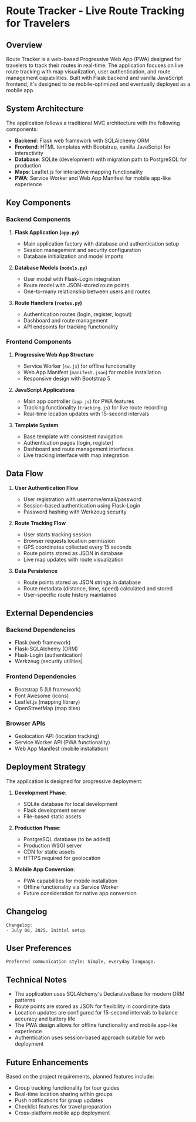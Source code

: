 # Route Tracker - Live Route Tracking for Travelers

## Overview

Route Tracker is a web-based Progressive Web App (PWA) designed for travelers to track their routes in real-time. The application focuses on live route tracking with map visualization, user authentication, and route management capabilities. Built with Flask backend and vanilla JavaScript frontend, it's designed to be mobile-optimized and eventually deployed as a mobile app.

## System Architecture

The application follows a traditional MVC architecture with the following components:

- **Backend**: Flask web framework with SQLAlchemy ORM
- **Frontend**: HTML templates with Bootstrap, vanilla JavaScript for interactivity
- **Database**: SQLite (development) with migration path to PostgreSQL for production
- **Maps**: Leaflet.js for interactive mapping functionality
- **PWA**: Service Worker and Web App Manifest for mobile app-like experience

## Key Components

### Backend Components

1. **Flask Application (`app.py`)**
   - Main application factory with database and authentication setup
   - Session management and security configuration
   - Database initialization and model imports

2. **Database Models (`models.py`)**
   - User model with Flask-Login integration
   - Route model with JSON-stored route points
   - One-to-many relationship between users and routes

3. **Route Handlers (`routes.py`)**
   - Authentication routes (login, register, logout)
   - Dashboard and route management
   - API endpoints for tracking functionality

### Frontend Components

1. **Progressive Web App Structure**
   - Service Worker (`sw.js`) for offline functionality
   - Web App Manifest (`manifest.json`) for mobile installation
   - Responsive design with Bootstrap 5

2. **JavaScript Applications**
   - Main app controller (`app.js`) for PWA features
   - Tracking functionality (`tracking.js`) for live route recording
   - Real-time location updates with 15-second intervals

3. **Template System**
   - Base template with consistent navigation
   - Authentication pages (login, register)
   - Dashboard and route management interfaces
   - Live tracking interface with map integration

## Data Flow

1. **User Authentication Flow**
   - User registration with username/email/password
   - Session-based authentication using Flask-Login
   - Password hashing with Werkzeug security

2. **Route Tracking Flow**
   - User starts tracking session
   - Browser requests location permission
   - GPS coordinates collected every 15 seconds
   - Route points stored as JSON in database
   - Live map updates with route visualization

3. **Data Persistence**
   - Route points stored as JSON strings in database
   - Route metadata (distance, time, speed) calculated and stored
   - User-specific route history maintained

## External Dependencies

### Backend Dependencies
- Flask (web framework)
- Flask-SQLAlchemy (ORM)
- Flask-Login (authentication)
- Werkzeug (security utilities)

### Frontend Dependencies
- Bootstrap 5 (UI framework)
- Font Awesome (icons)
- Leaflet.js (mapping library)
- OpenStreetMap (map tiles)

### Browser APIs
- Geolocation API (location tracking)
- Service Worker API (PWA functionality)
- Web App Manifest (mobile installation)

## Deployment Strategy

The application is designed for progressive deployment:

1. **Development Phase**: 
   - SQLite database for local development
   - Flask development server
   - File-based static assets

2. **Production Phase**:
   - PostgreSQL database (to be added)
   - Production WSGI server
   - CDN for static assets
   - HTTPS required for geolocation

3. **Mobile App Conversion**:
   - PWA capabilities for mobile installation
   - Offline functionality via Service Worker
   - Future consideration for native app conversion

## Changelog

```
Changelog:
- July 06, 2025. Initial setup
```

## User Preferences

```
Preferred communication style: Simple, everyday language.
```

## Technical Notes

- The application uses SQLAlchemy's DeclarativeBase for modern ORM patterns
- Route points are stored as JSON for flexibility in coordinate data
- Location updates are configured for 15-second intervals to balance accuracy and battery life
- The PWA design allows for offline functionality and mobile app-like experience
- Authentication uses session-based approach suitable for web deployment

## Future Enhancements

Based on the project requirements, planned features include:
- Group tracking functionality for tour guides
- Real-time location sharing within groups
- Push notifications for group updates
- Checklist features for travel preparation
- Cross-platform mobile app deployment
